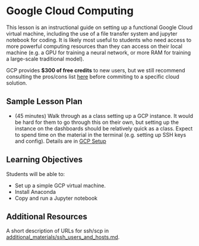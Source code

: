 # Google Cloud Computing

This lesson is an instructional guide on setting up a functional Google Cloud virtual machine, including the use of a file transfer system and jupyter notebook for coding. It is likely most useful to students who need access to more powerful computing resources than they can access on their local machine (e.g. a GPU for training a neural network, or more RAM for training a large-scale traditional model).

GCP provides **$300 of free credits** to new users, but we still recommend consulting the pros/cons list [here](../README.md) before commiting to a specific cloud solution.  

## Sample Lesson Plan

- (45 minutes) Walk through as a class setting up a GCP instance. It would be hard for them to go through this on their own, but setting up the instance on the dashboards should be relatively quick as a class. Expect to spend time on the material in the terminal (e.g. setting up SSH keys and config). Details are in [GCP Setup](gcp-setup.md)


## Learning Objectives

Students will be able to:
- Set up a simple GCP virtual machine.
- Install Anaconda
- Copy and run a Jupyter notebook 

## Additional Resources

A short description of URLs for ssh/scp in [additional_materials/ssh_users_and_hosts.md](additional_materials/ssh_users_and_hosts.md).
